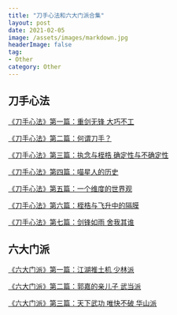 ```yaml
---
title: "刀手心法和六大门派合集"
layout: post
date: 2021-02-05
image: /assets/images/markdown.jpg
headerImage: false
tag:
- Other
category: Other
---
```



## 刀手心法

[《刀手心法》第一篇：重剑无锋 大巧不工](https://mp.weixin.qq.com/s/H62pEoTz6reFTJ_uNxL2ng)

[《刀手心法》第二篇：何谓刀手？
](https://mp.weixin.qq.com/s/_oBiCOafilCAJhhl-6Ur_Q)

[《刀手心法》第三篇：执念与桎梏 确定性与不确定性](https://mp.weixin.qq.com/s/hp9Pw6Mtby9gN4GZqaDpQw)

[《刀手心法》第四篇：喵星人的历史](https://mp.weixin.qq.com/s/PFe2TmnkwnUNYbPdaNzaRw)

[《刀手心法》第五篇：一个维度的世界观](https://mp.weixin.qq.com/s/RSoja-URCm8w3t-QDNBOtw)

[《刀手心法》第六篇：桎梏与飞升中的隔膜](https://mp.weixin.qq.com/s/8h7brxxpeKqLKCJjiyMR1A)

[《刀手心法》第七篇：剑锋如雨 舍我其谁](https://mp.weixin.qq.com/s/Vq2mdc7VDcCwzy3UscW_qQ)


## 六大门派

[《六大门派》第一篇：江湖推土机 少林派](https://mp.weixin.qq.com/s/OFPql-Omrg7Gl2CkIDK5AA)

[《六大门派》第二篇：郭嘉的亲儿子 武当派](https://mp.weixin.qq.com/s/FZEaIbvnRImjo-CXB1i1Ng)

[《六大门派》第三篇：天下武功 唯快不破 华山派](https://mp.weixin.qq.com/s/9ScXYAbRwlxp6i3ewiPEsA)





	
			








